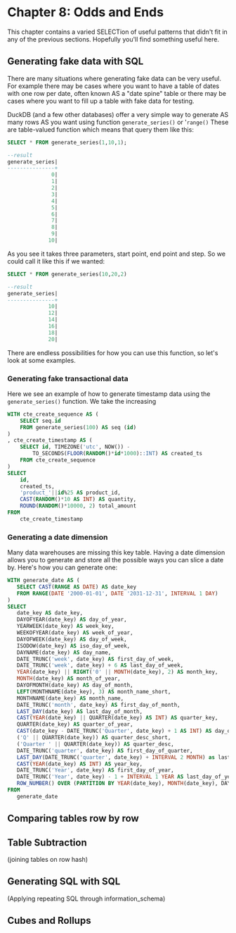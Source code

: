 # Chapter 8: Odds and Ends
This chapter contains a varied SELECTion of useful patterns that didn't fit in any of the previous sections. Hopefully you'll find something useful here.

## Generating fake data with SQL
There are many situations where generating fake data can be very useful. For example there may be cases where you want to have a table of dates with one row per date, often known AS a "date spine" table or there may be cases where you want to fill up a table with fake data for testing.

DuckDB (and a few other databases) offer a very simple way to generate AS many rows AS you want using function `generate_series()` or '`range()` These are table-valued function which means that query them like this:
```sql
SELECT * FROM generate_series(1,10,1);

--result
generate_series|
---------------+
              0|
              1|
              2|
              3|
              4|
              5|
              6|
              7|
              8|
              9|
             10|
```

As you see it takes three parameters, start point, end point and step. So we could call it like this if we wanted:
```sql
SELECT * FROM generate_series(10,20,2)

--result
generate_series|
---------------+
             10|
             12|
             14|
             16|
             18|
             20|
```

There are endless possibilities for how you can use this function, so let's look at some examples.

### Generating fake transactional data

Here we see an example of how to generate timestamp data using the `generate_series()` function. We take the increasing

```sql
WITH cte_create_sequence AS (
    SELECT seq.id
    FROM generate_series(100) AS seq (id)
)
, cte_create_timestamp AS (
    SELECT id, TIMEZONE('utc', NOW()) - 
	    TO_SECONDS(FLOOR(RANDOM()*id*1000)::INT) AS created_ts
    FROM cte_create_sequence
)
SELECT
    id,
    created_ts,
    'product_'||id%25 AS product_id,
    CAST(RANDOM()*10 AS INT) AS quantity,
    ROUND(RANDOM()*10000, 2) total_amount
FROM
    cte_create_timestamp
```
### Generating a date dimension
 Many data warehouses are missing this key table. Having a date dimension allows you to generate and store all the possible ways you can slice a date by. Here's how you can generate one:
 ```sql
 WITH generate_date AS (
    SELECT CAST(RANGE AS DATE) AS date_key 
    FROM RANGE(DATE '2000-01-01', DATE '2031-12-31', INTERVAL 1 DAY)
)
SELECT
    date_key AS date_key,
    DAYOFYEAR(date_key) AS day_of_year, 
    YEARWEEK(date_key) AS week_key,
    WEEKOFYEAR(date_key) AS week_of_year,
    DAYOFWEEK(date_key) AS day_of_week,
    ISODOW(date_key) AS iso_day_of_week,
    DAYNAME(date_key) AS day_name,
    DATE_TRUNC('week', date_key) AS first_day_of_week,
    DATE_TRUNC('week', date_key) + 6 AS last_day_of_week,
    YEAR(date_key) || RIGHT('0' || MONTH(date_key), 2) AS month_key,
    MONTH(date_key) AS month_of_year,
    DAYOFMONTH(date_key) AS day_of_month,
    LEFT(MONTHNAME(date_key), 3) AS month_name_short,
    MONTHNAME(date_key) AS month_name,
    DATE_TRUNC('month', date_key) AS first_day_of_month,
    LAST_DAY(date_key) AS last_day_of_month,
    CAST(YEAR(date_key) || QUARTER(date_key) AS INT) AS quarter_key,
    QUARTER(date_key) AS quarter_of_year,
    CAST(date_key - DATE_TRUNC('Quarter', date_key) + 1 AS INT) AS day_of_quarter,
    ('Q' || QUARTER(date_key)) AS quarter_desc_short,
    ('Quarter ' || QUARTER(date_key)) AS quarter_desc,
    DATE_TRUNC('quarter', date_key) AS first_day_of_quarter,
    LAST_DAY(DATE_TRUNC('quarter', date_key) + INTERVAL 2 MONTH) as last_day_of_quarter,
    CAST(YEAR(date_key) AS INT) AS year_key,
    DATE_TRUNC('Year', date_key) AS first_day_of_year,
    DATE_TRUNC('Year', date_key) - 1 + INTERVAL 1 YEAR AS last_day_of_year,
    ROW_NUMBER() OVER (PARTITION BY YEAR(date_key), MONTH(date_key), DAYOFWEEK(date_key) ORDER BY date_key) AS ordinal_weekday_of_month
FROM 
    generate_date
```

## Comparing tables row by row

## Table Subtraction
(joining tables on row hash)
## Generating SQL with SQL
(Applying repeating SQL through information_schema)

## Cubes and Rollups

